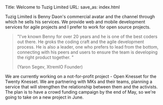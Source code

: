 Title: Welcome to Tuzig Limited
URL:
save_as: index.html

Tuzig Limited is Benny Daon's commercial avatar and the
channel through which he sells his services. We provide web and mobile development
services for agile projects and I prefer to work for open source
projects.

> "I've known Benny for over 20 years and he is one of the best coders
> out there. He groks the coding craft and the agile development process.
> He is also a leader, one who prefers to lead from the bottom, connecting
> with his peers and users to ensure the team is developing the right
> product together. "
>
> (Yaron Segev, XtremIO Founder)

We are currently working on a not-for-profit project - Open Knesset for
the Twenty Knesset. We are partnering with MKs and their teams, planning a
service that will strengthen the relationship between them and the
activists. The plan is to have a crowd funding campaign by the end of
May, so we're going to take on a new project in June.
